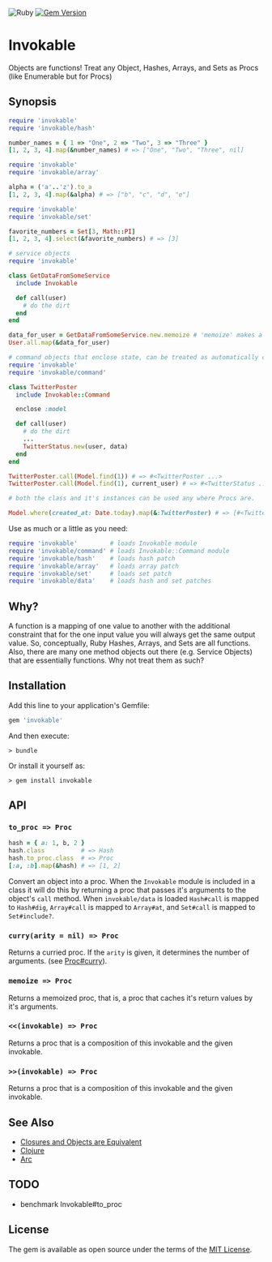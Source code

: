 ![Ruby](https://github.com/delonnewman/invokable/workflows/Ruby/badge.svg)
[![Gem Version](https://badge.fury.io/rb/invokable.svg)](https://badge.fury.io/rb/invokable)

# Invokable

Objects are functions! Treat any Object, Hashes, Arrays, and Sets as Procs (like Enumerable but for Procs)

## Synopsis

```ruby
require 'invokable'
require 'invokable/hash'

number_names = { 1 => "One", 2 => "Two", 3 => "Three" }
[1, 2, 3, 4].map(&number_names) # => ["One", "Two", "Three", nil]
```

```ruby
require 'invokable'
require 'invokable/array'

alpha = ('a'..'z').to_a
[1, 2, 3, 4].map(&alpha) # => ["b", "c", "d", "e"]
```

```ruby
require 'invokable'
require 'invokable/set'

favorite_numbers = Set[3, Math::PI]
[1, 2, 3, 4].select(&favorite_numbers) # => [3]
```

```ruby
# service objects
require 'invokable'

class GetDataFromSomeService
  include Invokable

  def call(user)
    # do the dirt
  end
end

data_for_user = GetDataFromSomeService.new.memoize # 'memoize' makes a proc that caches results
User.all.map(&data_for_user)
```
```ruby
# command objects that enclose state, can be treated as automatically curried functions.
require 'invokable'
require 'invokable/command'

class TwitterPoster
  include Invokable::Command

  enclose :model

  def call(user)
    # do the dirt
    ...
    TwitterStatus.new(user, data)
  end
end

TwitterPoster.call(Model.find(1)) # => #<TwitterPoster ...>
TwitterPoster.call(Model.find(1), current_user) # => #<TwitterStatus ...>

# both the class and it's instances can be used any where Procs are.

Model.where(created_at: Date.today).map(&:TwitterPoster) # => [#<TwitterPoster ...>, ...]
```

Use as much or a little as you need:

```ruby
require 'invokable'         # loads Invokable module
require 'invokable/command' # loads Invokable::Command module
require 'invokable/hash'    # loads hash patch
require 'invokable/array'   # loads array patch
require 'invokable/set'     # loads set patch
require 'invokable/data'    # loads hash and set patches
```

## Why?

A function is a mapping of one value to another with the additional constraint that for the one input value you will
always get the same output value. So, conceptually, Ruby Hashes, Arrays, and Sets are all functions. Also, there are
many one method objects out there (e.g. Service Objects) that are essentially functions. Why not treat them as such?

## Installation

Add this line to your application's Gemfile:

```ruby
gem 'invokable'
```

And then execute:

    > bundle

Or install it yourself as:

    > gem install invokable

## API

### `to_proc => Proc`

```ruby
hash = { a: 1, b, 2 }
hash.class          # => Hash
hash.to_proc.class  # => Proc
[:a, :b].map(&hash) # => [1, 2]
```

Convert an object into a proc. When the `Invokable` module is included in a class it will do this by
returning a proc that passes it's arguments to the object's `call` method. When `invokable/data` is
loaded `Hash#call` is mapped to `Hash#dig`, `Array#call` is mapped to `Array#at`, and `Set#call`
is mapped to `Set#include?`.

### `curry(arity = nil) => Proc`

Returns a curried proc. If the `arity` is given, it determines the number of arguments.
(see [Proc#curry](https://ruby-doc.org/core-2.7.0/Proc.html#method-i-curry)).

### `memoize => Proc`

Returns a memoized proc, that is, a proc that caches it's return values by it's arguments.

### `<<(invokable) => Proc`

Returns a proc that is a composition of this invokable and the given invokable.

### `>>(invokable) => Proc`

Returns a proc that is a composition of this invokable and the given invokable.

## See Also

  - [Closures and Objects are Equivalent](http://wiki.c2.com/?ClosuresAndObjectsAreEquivalent)
  - [Clojure](https://clojure.org)
  - [Arc](http://www.arclanguage.org)

## TODO

  - benchmark Invokable#to_proc

## License

The gem is available as open source under the terms of the [MIT License](https://opensource.org/licenses/MIT).
